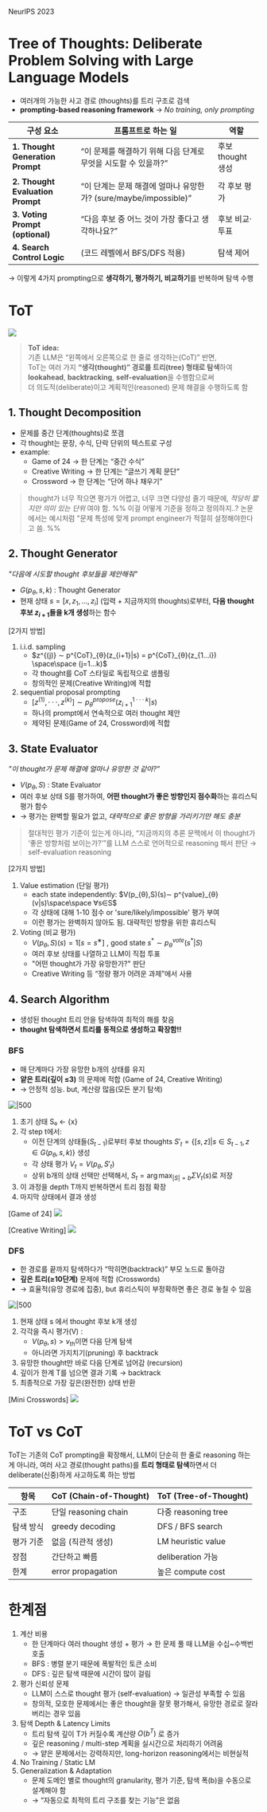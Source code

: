 NeurlPS 2023
# Tree of Thoughts: Deliberate Problem Solving with Large Language Models


- 여러개의 가능한 사고 경로 (thoughts)를 트리 구조로 검색
- **prompting-based reasoning framework** → *No training, only prompting*

|구성 요소|프롬프트로 하는 일|역할|
|---|---|---|
|**1. Thought Generation Prompt**|“이 문제를 해결하기 위해 다음 단계로 무엇을 시도할 수 있을까?”|후보 thought 생성|
|**2. Thought Evaluation Prompt**|“이 단계는 문제 해결에 얼마나 유망한가? (sure/maybe/impossible)”|각 후보 평가|
|**3. Voting Prompt (optional)**|“다음 후보 중 어느 것이 가장 좋다고 생각하나요?”|후보 비교·투표|
|**4. Search Control Logic**|(코드 레벨에서 BFS/DFS 적용)|탐색 제어|
→ 이렇게 4가지 prompting으로 **생각하기, 평가하기, 비교하기**를 반복하며 탐색 수행

# ToT

![](<./Images/ToT_Figure.png>)

>**ToT idea:**  
>기존 LLM은 “왼쪽에서 오른쪽으로 한 줄로 생각하는(CoT)” 반면,  
>ToT는 여러 가지 **“생각(thought)” 경로를 트리(tree) 형태로 탐색**하여  
>**lookahead**, **backtracking**, **self-evaluation**을 수행함으로써  
>더 의도적(deliberate)이고 계획적인(reasoned) 문제 해결을 수행하도록 함


## 1. Thought Decomposition
- 문제를 중간 단계(thoughts)로 쪼갬
- 각 thought는 문장, 수식, 단락 단위의 텍스트로 구성
- example:
	- Game of 24 → 한 단계는 “중간 수식”
	- Creative Writing → 한 단계는 “글쓰기 계획 문단”
	- Crossword → 한 단계는 “단어 하나 채우기”

> thought가 너무 작으면 평가가 어렵고, 너무 크면 다양성 줄기 때문에, 
> *적당히 짧지만 의미 있는 단위* 여야 함.
> %% 이걸 어떻게 기준을 정하고 정의하지..? 논문에서는 예시처럼 "문제 특성에 맞게 prompt engineer가 적절히 설정해야한다고 씀. %%

## 2. Thought Generator
*"다음에 시도할 thought 후보들을 제안해줘"*
- $G(p_{θ},s,k)$ : Thought Generator
- 현재 상태 $s = [x,z_{1}, ..., z_{i}]$ (입력 + 지금까지의 thoughts)로부터, **다음 thought 후보 $z_{i+1}$들을 k개 생성**하는 함수

[2가지 방법]
1.  i.i.d. sampling
	- $z^{(j)} ∼ p^{CoT}_{θ}(z_{i+1}|s) = p^{CoT}_{θ}(z_{1...i}) \space\space (j=1...k)$
	- 각 thought를 CoT 스타일로 독립적으로 샘플링
	- 창의적인 문제(Creative Writing)에 적합
2. sequential proposal prompting
	- $[z^{(1)},···,z^{(k)}]∼p^{propose}_{θ} (z^{1···k}_{i+1} |s)$
	- 하나의 prompt에서 연속적으로 여러 thought 제안
	- 제약된 문제(Game of 24, Crossword)에 적합

## 3. State Evaluator
*"이 thought가 문제 해결에 얼마나 유망한 것 같아?"*
- $V(p_{θ}​,S)$ : State Evaluator
- 여러 후보 상태 S를 평가하여, **어떤 thought가 좋은 방향인지 점수화**하는 휴리스틱 평가 함수
- → 평가는 완벽할 필요가 없고, *대략적으로 좋은 방향을 가리키기만 해도 충분*
> 절대적인 평가 기준이 있는게 아니라, “지금까지의 추론 문맥에서 이 thought가 ‘좋은 방향처럼 보이는가?’”를 LLM 스스로 언어적으로 reasoning 해서 판단 → self-evaluation reasoning

[2가지 방법]
1. Value estimation (단일 평가)
	- each state independently: $V(p_{θ},S)(s)∼ p^{value}_{θ}(v|s)\space\space ∀s∈S$
	- 각 상태에 대해 1-10 점수 or 'sure/likely/impossible' 평가 부여
	- 이런 평가는 완벽하지 않아도 됨. 대략적인 방향을 위한 휴리스틱 
2. Voting (비교 평가)
	- $V(p_{θ},S)(s) = 1[s = s^∗]$  , good state $s^{*} ∼ p^{vote}_{θ}(s^{*}|S)$
	- 여러 후보 상태를 나열하고 LLM이 직접 투표
	- "어떤 thought가 가장 유망한가?" 판단
	- Creative Writing 등 “정량 평가 어려운 과제”에서 사용

## 4. Search Algorithm
- 생성된 thought 트리 안을 탐색하여 최적의 해를 찾음
- **thought 탐색하면서 트리를 동적으로 생성하고 확장함!!**

### BFS
- 매 단계마다 가장 유망한 b개의 상태를 유지
- **얕은 트리(깊이 ≤3)** 의 문제에 적합 (Game of 24, Creative Writing)
- → 안정적 성능. but, 계산량 많음(모든 분기 탐색)

![|500](<./Images/ToT_Figure_1.png>)
1. 초기 상태 S₀ ← {x}
2. 각 step t에서:
    - 이전 단계의 상태들($S_{t-1}$)로부터 후보 thoughts $S'_t = \{ [s, z] | s ∈ S_{t-1}, z ∈ G(p_θ, s, k) \}$ 생성
    - 각 상태 평가 $V_t = V(p_θ, S'_t)$
    - 상위 b개의 상태 선택만 선택해서, $S_t = \arg\max_{|S|=b} Σ V_t(s)$로 저장
3. 이 과정을 depth T까지 반복하면서 트리 점점 확장
4. 마지막 상태에서 결과 생성

[Game of 24]
![](<./Images/ToT_Figure_3.png>)

[Creative Writing]
![](<./Images/ToT_Figure_4.png>)

### DFS
- 한 경로를 끝까지 탐색하다가 “막히면(backtrack)” 부모 노드로 돌아감
- **깊은 트리(≥10단계)** 문제에 적합 (Crosswords)
- → 효율적(유망 경로에 집중), but 휴리스틱이 부정확하면 좋은 경로 놓칠 수 있음

![|500](<./Images/ToT_Figure_2.png>)
1.  현재 상태 s 에서 thought 후보 k개 생성
2. 각각을 즉시 평가(V) :
	- $V(p_θ, s) > v_{th}$ ​이면 다음 단계 탐색
	- 아니라면 가지치기(pruning) 후 backtrack
3. 유망한 thought만 바로 다음 단계로 넘어감 (recursion)
4. 깊이가 한계 T를 넘으면 결과 기록 → backtrack
5. 최종적으로 가장 깊은(완전한) 상태 반환

[Mini Crosswords]
![](<./Images/ToT_Figure_5.png>)


# ToT vs CoT
ToT는 기존의 CoT prompting을 확장해서, LLM이 단순히 한 줄로 reasoning 하는 게 아니라,
여러 사고 경로(thought paths)를 **트리 형태로 탐색**하면서 더 deliberate(신중)하게 사고하도록 하는 방법

|항목|CoT (Chain-of-Thought)|ToT (Tree-of-Thought)|
|---|---|---|
|구조|단일 reasoning chain|다중 reasoning tree|
|탐색 방식|greedy decoding|DFS / BFS search|
|평가 기준|없음 (직관적 생성)|LM heuristic value|
|장점|간단하고 빠름|deliberation 가능|
|한계|error propagation|높은 compute cost|


# 한계점

1. 계산 비용 
	- 한 단계마다 여러 thought 생성 + 평가 → 한 문제 풀 때 LLM을 수십~수백번 호출
	- BFS : 병렬 분기 때문에 폭발적인 토큰 소비
	- DFS : 깊은 탐색 때문에 시간이 많이 걸림
2. 평가 신뢰성 문제
	- LLM이 스스로 thought 평가 (self-evaluation) → 일관성 부족할 수 있음
	- 창의적, 모호한 문제에서는 좋은 thought을 잘못 평가해서, 유망한 경로로 잘라버리는 경우 있음
3. 탐색 Depth & Latency Limits
	- 트리 탐색 깊이 T가 커질수록 계산량 $O(b^T)$ 로 증가
	- 깊은 reasoning / multi-step 계획을 실시간으로 처리하기 어려움
	- → 얕은 문제에서는 강력하지만, long-horizon reasoning에서는 비현실적
4. No Training / Static LM
5. Generalization & Adaptation
	- 문제 도메인 별로 thought의 granularity, 평가 기준, 탐색 폭(b)을 수동으로 설계해야 함
	- → “자동으로 최적의 트리 구조를 찾는 기능”은 없음